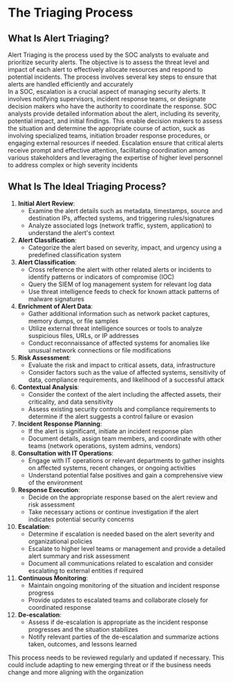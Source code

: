 # The Triaging Process

## What Is Alert Triaging?

Alert Triaging is the process used by the SOC analysts to evaluate and prioritize security alerts. The objective is to assess the threat level and impact of each alert to effectively allocate resources and respond to potential incidents. The process involves several key steps to ensure that alerts are handled efficiently and accurately<br>
In a SOC, escalation is a crucial aspect of managing security alerts. It involves notifying supervisors, incident response teams, or designate decision makers who have the authority to coordinate the response. SOC analysts provide detailed information about the alert, including its severity, potential impact, and initial findings. This enable decision makers to assess the situation and determine the appropriate course of action, suck as involving specialized teams, initiation broader response procedures, or engaging external resources if needed. Escalation ensure that critical alerts receive prompt and effective attention, facilitating coordination among various stakeholders and leveraging the expertise of higher level personnel to address complex or high severity incidents

## What Is The Ideal Triaging Process?

1. **Initial Alert Review**:
    * Examine the alert details such as metadata, timestamps, source and destination IPs, affected systems, and triggering rules/signatures
    * Analyze associated logs (network traffic, system, application) to understand the alert's context
2. **Alert Classification**:
    * Categorize the alert based on severity, impact, and urgency using a predefined classification system
3. **Alert Classification**:
    * Cross reference the alert with other related alerts or incidents to identify patterns or indicators of compromise (IOC)
    * Query the SIEM of log management system for relevant log data
    * Use threat intelligence feeds to check for known attack patterns of malware signatures
4. **Enrichment of Alert Data**:
    * Gather additional information such as network packet captures, memory dumps, or file samples
    * Utilize external threat intelligence sources or tools to analyze suspicious files, URLs, or IP addresses
    * Conduct reconnaissance of affected systems for anomalies like unusual network connections or file modifications
5. **Risk Assessment**:
    * Evaluate the risk and impact to critical assets, data, infrastructure
    * Consider factors such as the value of affected systems, sensitivity of data, compliance requirements, and likelihood of a successful attack
6. **Contextual Analysis**:
    * Consider the context of the alert including the affected assets, their criticality, and data sensitivity
    * Assess existing security controls and compliance requirements to determine if the alert suggests a control failure or evasion
7. **Incident Response Planning**:
    * If the alert is significant, initiate an incident response plan
    * Document details, assign team members, and coordinate with other teams (network operations, system admins, vendors)
8. **Consultation with IT Operations**:
    * Engage with IT operations or relevant departments to gather insights on affected systems, recent changes, or ongoing activities
    * Understand potential false positives and gain a comprehensive view of the environment
9. **Response Execution**:
    * Decide on the appropriate response based on the alert review and risk assessment
    * Take necessary actions or continue investigation if the alert indicates potential security concerns
10. **Escalation**:
    * Determine if escalation is needed based on the alert severity and organizational policies
    * Escalate to higher level teams or management and provide a detailed alert summary and risk assessment
    * Document all communications related to escalation and consider escalating to external entities if required
11. **Continuous Monitoring**:
    * Maintain ongoing monitoring of the situation and incident response progress
    * Provide updates to escalated teams and collaborate closely for coordinated response
12. **De-escalation**:
    * Assess if de-escalation is appropriate as the incident response progresses and the situation stabilizes
    * Notify relevant parties of the de-escalation and summarize actions taken, outcomes, and lessons learned

This process needs to be reviewed regularly and updated if necessary. This could include adapting to new emerging threat or if the business needs change and more aligning with the organization